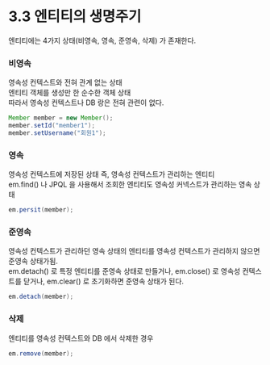 # 3.3 엔티티의 생명주기 

엔티티에는 4가지 상태(비영속, 영속, 준영속, 삭제) 가 존재한다. 

### 비영속 
영속성 컨텍스트와 전혀 관계 없는 상태<br>
엔티티 객체를 생성만 한 순수한 객체 상태<br>
따라서 영속성 컨텍스트나 DB 랑은 전혀 관련이 없다. 
```java
Member member = new Member();
member.setId("member1");
member.setUsername("회원1");
```

### 영속 
영속성 컨텍스트에 저장된 상태 즉, 영속성 컨텍스트가 관리하는 엔티티<br>
em.find() 나 JPQL 을 사용해서 조회한 엔티티도 영속성 커넥스트가 관리하는 영속 상태 

```java
em.persit(member);
```

### 준영속
영속성 컨텍스트가 관리하던 영속 상태의 엔티티를 영속성 컨텍스트가 관리하지 않으면 준영속 상태가됨.<br>
em.detach() 로 특정 엔티티를 준영속 상태로 만들거나, em.close() 로 영속성 컨텍스트를 닫거나, em.clear() 로 초기화하면 준영속 상태가 된다. 
```java
em.detach(member);
```

### 삭제
엔티티를 영속성 컨텍스트와 DB 에서 삭제한 경우 
```java
em.remove(member);
```




